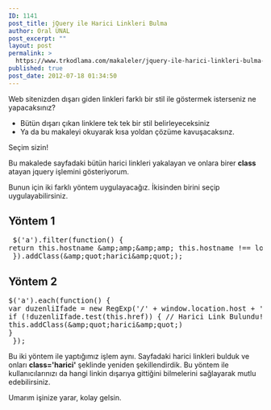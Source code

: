```yaml
---
ID: 1141
post_title: jQuery ile Harici Linkleri Bulma
author: Oral ÜNAL
post_excerpt: ""
layout: post
permalink: >
  https://www.trkodlama.com/makaleler/jquery-ile-harici-linkleri-bulma-1141.html
published: true
post_date: 2012-07-18 01:34:50
---
```

Web sitenizden dışarı giden linkleri farklı bir stil ile göstermek isterseniz ne yapacaksınız?
<ul>
	<li>Bütün dışarı çıkan linklere tek tek bir stil belirleyeceksiniz</li>
	<li>Ya da bu makaleyi okuyarak kısa yoldan çözüme kavuşacaksınz.</li>
</ul>
Seçim sizin!

Bu makalede sayfadaki bütün harici linkleri yakalayan ve onlara birer <strong>class</strong> atayan jquery işlemini gösteriyorum.

Bunun için iki farklı yöntem uygulayacağız. İkisinden birini seçip uygulayabilirsiniz.
<h2>Yöntem 1</h2>
<pre class="lang:js decode:1 " > $('a').filter(function() {
return this.hostname &amp;amp;amp;&amp;amp;amp; this.hostname !== location.hostname;
 }).addClass(&amp;amp;quot;harici&amp;amp;quot;);</pre>
<h2>Yöntem 2</h2>
<pre class="lang:js decode:1 " >$('a').each(function() {
var duzenliIfade = new RegExp('/' + window.location.host + '/');
if (!duzenliIfade.test(this.href)) { // Harici Link Bulundu!
this.addClass(&amp;amp;quot;harici&amp;amp;quot;)
}
 });</pre>

Bu iki yöntem ile yaptığımız işlem aynı. Sayfadaki harici linkleri bulduk ve onları <strong>class='harici'</strong> şeklinde yeniden şekillendirdik. Bu yöntem ile kullanıcılarınızı da hangi linkin dışarıya gittiğini bilmelerini sağlayarak mutlu edebilirsiniz.

Umarım işinize yarar, kolay gelsin.